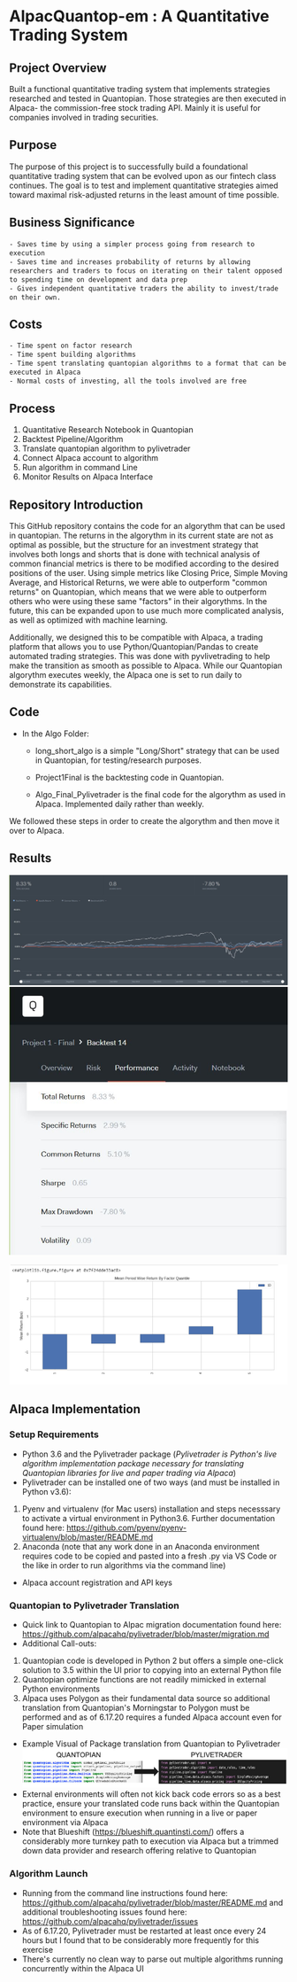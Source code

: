# AlpacQuantop-em : A Quantitative Trading System

## Project Overview
Built a functional quantitative trading system that implements strategies researched and tested in Quantopian. Those strategies are then executed in Alpaca- the commission-free stock trading API. Mainly it is useful for companies involved in trading securities.

## Purpose
The purpose of this project is to successfully build a foundational quantitative trading system that can be evolved upon as our fintech class continues. The goal is to test and implement quantitative strategies aimed toward maximal risk-adjusted returns in the least amount of time possible. 

## Business Significance
    - Saves time by using a simpler process going from research to execution
    - Saves time and increases probability of returns by allowing researchers and traders to focus on iterating on their talent opposed to spending time on development and data prep
    - Gives independent quantitative traders the ability to invest/trade on their own.
    
## Costs
    - Time spent on factor research
    - Time spent building algorithms
    - Time spent translating quantopian algorithms to a format that can be executed in Alpaca
    - Normal costs of investing, all the tools involved are free 

## Process
1. Quantitative Research Notebook in Quantopian
2. Backtest Pipeline/Algorithm 
3. Translate quantopian algorithm to pylivetrader
4. Connect Alpaca account to algorithm
5. Run algorithm in command Line
6. Monitor Results on Alpaca Interface

## Repository Introduction
This GitHub repository contains the code for an algorythm that can be used in quantopian. The returns in the algorythm in its current state are not as optimal as possible, but the structure for an investment strategy that involves both longs and shorts that is done with technical analysis of common financial metrics is there to be modified according to the desired positions of the user. Using simple metrics like Closing Price, Simple Moving Average, and Historical Returns, we were able to outperform "common returns" on Quantopian, which means that we were able to outperform others who were using these same "factors" in their algorythms. In the future, this can be expanded upon to use much more complicated analysis, as well as optimized with machine learning. 

Additionally, we designed this to be compatible with Alpaca, a trading platform that allows you to use Python/Quantopian/Pandas to create automated trading strategies. This was done with pyvlivetrading to help make the transition as smooth as possible to Alpaca. While our Quantopian algorythm executes weekly, the Alpaca one is set to run daily to demonstrate its capabilities. 


## Code

*  In the Algo Folder:
  
    * long_short_algo is a simple "Long/Short" strategy that can be used in Quantopian, for testing/research purposes.
    
    * Project1Final is the backtesting code in Quantopian.
    
    * Algo_Final_Pylivetrader is the final code for the algorythm as used in Alpaca. Implemented daily rather than weekly. 

We followed these steps in order to create the algorythm and then move it over to Alpaca. 

## Results
![quantopian_returns](Images/returns-final.JPG)
![Image of Returns](Images/numbers-final.JPG)

![Image of Tearsheet from Research (broken into quantiles)](Images/tearsheet.png)

## Alpaca Implementation
### Setup Requirements
*  Python 3.6 and the Pylivetrader package 
(*Pylivetrader is Python's live algorithm implementation package necessary for translating Quantopian libraries for live and paper trading via Alpaca*)
* Pylivetrader can be installed one of two ways (and must be installed in Python v3.6):
1. Pyenv and virtualenv (for Mac users) installation and steps necesssary to activate a virtual environment in Python3.6. Further documentation found here: https://github.com/pyenv/pyenv-virtualenv/blob/master/README.md
2. Anaconda (note that any work done in an Anaconda environment requires code to be copied and pasted into a fresh .py via VS Code or the like in order to run algorithms via the command line)
* Alpaca account registration and API keys
### Quantopian to Pylivetrader Translation
* Quick link to Quantopian to Alpac migration documentation found here: https://github.com/alpacahq/pylivetrader/blob/master/migration.md
* Additional Call-outs:
1. Quantopian code is developed in Python 2 but offers a simple one-click solution to 3.5 within the UI prior to copying into an external Python file
2. Quantopian optimize functions are not readily mimicked in external Python environments
3. Alpaca uses Polygon as their fundamental data source so additional translation from Quantopian's Morningstar to Polygon must be performed and as of 6.17.20 requires a funded Alpaca account even for Paper simulation
* Example Visual of Package translation from Quantopian to Pylivetrader
![Image of Library Translation](Images/LibraryTranslation.JPG)
* External environments will often not kick back code errors so as a best practice, ensure your translated code runs back within the Quantopian environment to ensure execution when running in a live or paper environment via Alpaca
* Note that Blueshift (https://blueshift.quantinsti.com/) offers a considerably more turnkey path to execution via Alpaca but a trimmed down data provider and research offering relative to Quantopian
### Algorithm Launch
* Running from the command line instructions found here: https://github.com/alpacahq/pylivetrader/blob/master/README.md and additional troubleshooting issues found here: https://github.com/alpacahq/pylivetrader/issues
* As of 6.17.20, Pylivetrader must be restarted at least once every 24 hours but I found that to be considerably more frequently for this exercise
* There's currently no clean way to parse out multiple algorithms running concurrently within the Alpaca UI
